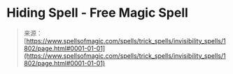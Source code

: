 <!--yml
category: 未分类
date: 2024-06-12 18:35:09
-->

# Hiding Spell - Free Magic Spell

> 来源：[https://www.spellsofmagic.com/spells/trick_spells/invisibility_spells/1802/page.html#0001-01-01](https://www.spellsofmagic.com/spells/trick_spells/invisibility_spells/1802/page.html#0001-01-01)